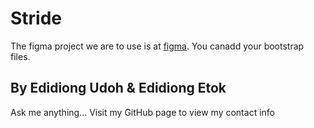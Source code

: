 # Stride

The figma project we are to use is at [figma](https://www.figma.com/file/zpIrpQEBkLQXD5Vq6C0k7O?embed_host=twitter&kind=&node-id=0%3A1&viewer=1). You canadd your bootstrap files.

## By Edidiong Udoh & Edidiong Etok
Ask me anything... Visit my GitHub page to view my contact info

